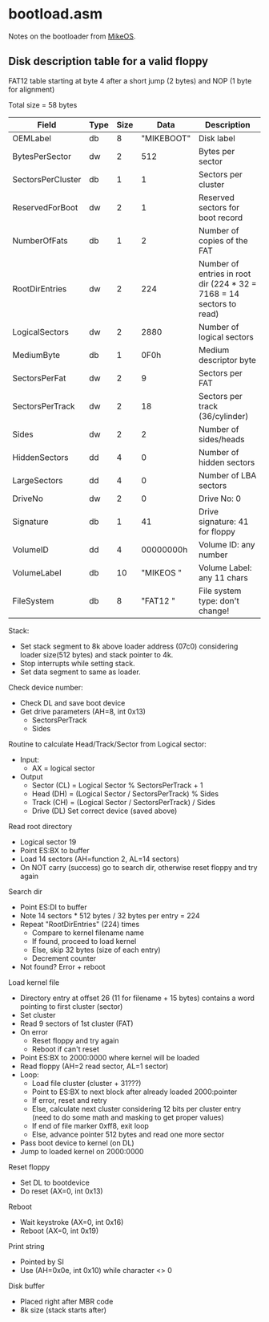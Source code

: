 # bootload.asm

Notes on the bootloader from [MikeOS](http://mikeos.sourceforge.net/).

## Disk description table for a valid floppy

FAT12 table starting at byte 4 after a short jump (2 bytes) and NOP (1 byte for alignment)

Total size = 58 bytes

Field            | Type | Size | Data          | Description
-----------------|------|------|---------------|-------------------
OEMLabel         |  db  |   8  |"MIKEBOOT"     |Disk label
BytesPerSector   |  dw  |   2  |512            |Bytes per sector
SectorsPerCluster|  db  |   1  |1              |Sectors per cluster
ReservedForBoot  |  dw  |   2  |1              |Reserved sectors for boot record
NumberOfFats     |  db  |   1  |2              |Number of copies of the FAT
RootDirEntries   |  dw  |   2  |224            |Number of entries in root dir (224 * 32 = 7168 = 14 sectors to read)
LogicalSectors   |  dw  |   2  |2880           |Number of logical sectors
MediumByte       |  db  |   1  |0F0h           |Medium descriptor byte
SectorsPerFat    |  dw  |   2  |9              |Sectors per FAT
SectorsPerTrack  |  dw  |   2  |18             |Sectors per track (36/cylinder)
Sides            |  dw  |   2  |2              |Number of sides/heads
HiddenSectors    |  dd  |   4  |0              |Number of hidden sectors
LargeSectors     |  dd  |   4  |0              |Number of LBA sectors
DriveNo          |  dw  |   2  |0              |Drive No: 0
Signature        |  db  |   1  |41             |Drive signature: 41 for floppy
VolumeID         |  dd  |   4  |00000000h      |Volume ID: any number
VolumeLabel      |  db  |  10  |"MIKEOS     "  | Volume Label: any 11 chars
FileSystem       |  db  |   8  |"FAT12   "     |File system type: don't change!

Stack:
- Set stack segment to 8k above loader address (07c0) considering loader size(512 bytes) and stack pointer to 4k.
- Stop interrupts while setting stack.
- Set data segment to same as loader.

Check device number:
- Check DL and save boot device
- Get drive parameters (AH=8, int 0x13)
    - SectorsPerTrack
    - Sides

Routine to calculate Head/Track/Sector from Logical sector:
- Input:
    - AX = logical sector
- Output
    - Sector (CL) = Logical Sector % SectorsPerTrack + 1
    - Head (DH) = (Logical Sector / SectorsPerTrack) % Sides
    - Track (CH) = (Logical Sector / SectorsPerTrack) / Sides
    - Drive (DL) Set correct device (saved above)

Read root directory
- Logical sector 19
- Point ES:BX to buffer
- Load 14 sectors (AH=function 2, AL=14 sectors)
- On NOT carry (success) go to search dir, otherwise reset floppy and try again

Search dir
- Point ES:DI to buffer
- Note 14 sectors * 512 bytes / 32 bytes per entry = 224
- Repeat "RootDirEntries" (224) times
    - Compare to kernel filename name
    - If found, proceed to load kernel
    - Else, skip 32 bytes (size of each entry)
    - Decrement counter
- Not found? Error + reboot

Load kernel file
- Directory entry at offset 26 (11 for filename + 15 bytes) contains a word pointing to first cluster (sector)
- Set cluster
- Read 9 sectors of 1st cluster (FAT)
- On error
    - Reset floppy and try again
    - Reboot if can't reset
- Point ES:BX to 2000:0000 where kernel will be loaded
- Read floppy (AH=2 read sector, AL=1 sector)
- Loop:
    - Load file cluster (cluster + 31???)
    - Point to ES:BX to next block after already loaded 2000:pointer
    - If error, reset and retry
    - Else, calculate next cluster considering 12 bits per cluster entry (need to do some math and masking to get proper values)
    - If end of file marker 0xff8, exit loop
    - Else, advance pointer 512 bytes and read one more sector
- Pass boot device to kernel (on DL)
- Jump to loaded kernel on 2000:0000

Reset floppy
- Set DL to bootdevice
- Do reset (AX=0, int 0x13) 

Reboot
- Wait keystroke (AX=0, int 0x16)
- Reboot (AX=0, int 0x19)

Print string
- Pointed by SI
- Use (AH=0x0e, int 0x10) while character <> 0

Disk buffer
- Placed right after MBR code
- 8k size (stack starts after)
